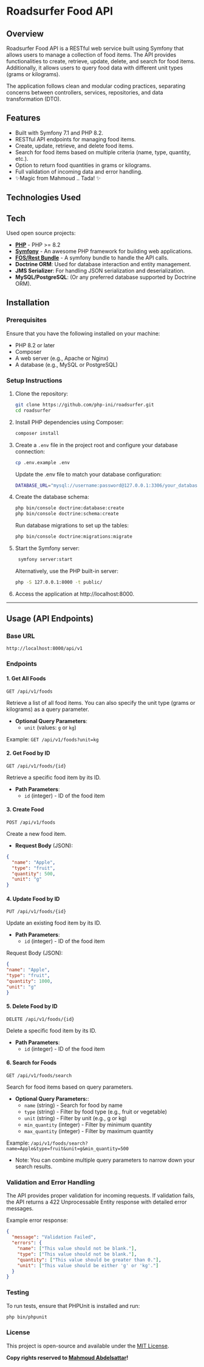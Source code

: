 # Roadsurfer Food API

## Overview

Roadsurfer Food API is a RESTful web service built using Symfony that allows users to manage a collection of food items. The API provides functionalities to create, retrieve, update, delete, and search for food items. Additionally, it allows users to query food data with different unit types (grams or kilograms).

The application follows clean and modular coding practices, separating concerns between controllers, services, repositories, and data transformation (DTO).

## Features

- Built with Symfony 7.1 and PHP 8.2.
- RESTful API endpoints for managing food items.
- Create, update, retrieve, and delete food items.
- Search for food items based on multiple criteria (name, type, quantity, etc.).
- Option to return food quantities in grams or kilograms.
- Full validation of incoming data and error handling.
- ✨Magic from Mahmoud .. Tada! ✨

## Technologies Used

## Tech

Used open source projects:

- **[PHP]** - PHP >= 8.2
- **[Symfony]** - An awesome PHP framework for building web applications.
- **[FOS/Rest Bundle]** - A symfony bundle to handle the API calls.
- **Doctrine ORM**: Used for database interaction and entity management.
- **JMS Serializer**: For handling JSON serialization and deserialization.
- **MySQL/PostgreSQL**: (Or any preferred database supported by Doctrine ORM).

## Installation

### Prerequisites

Ensure that you have the following installed on your machine:
- PHP 8.2 or later
- Composer
- A web server (e.g., Apache or Nginx)
- A database (e.g., MySQL or PostgreSQL)

### Setup Instructions

1. Clone the repository:

   ```bash
   git clone https://github.com/php-ini/roadsurfer.git
   cd roadsurfer
   ```
2. Install PHP dependencies using Composer:

   ```bash
   composer install
   ```
3. Create a `.env` file in the project root and configure your database connection:

   ```bash
   cp .env.example .env
   ```
   Update the .env file to match your database configuration:

   ```bash
   DATABASE_URL="mysql://username:password@127.0.0.1:3306/your_database_name"
    ```
4. Create the database schema:

   ```bash
   php bin/console doctrine:database:create
   php bin/console doctrine:schema:create
   ```
   Run database migrations to set up the tables:

   ```bash
   php bin/console doctrine:migrations:migrate
   ```
5. Start the Symfony server:

   ```bash
    symfony server:start
    ```
   Alternatively, use the PHP built-in server:

   ```bash
   php -S 127.0.0.1:8000 -t public/
   ```
6. Access the application at http://localhost:8000.

---

## Usage (API Endpoints)


### Base URL
    http://localhost:8000/api/v1

### Endpoints

#### 1. Get All Foods
    GET /api/v1/foods

Retrieve a list of all food items. You can also specify the unit type (grams or kilograms) as a query parameter.

- **Optional Query Parameters**:
    - `unit` (values: `g` or `kg`)

Example:
    `GET /api/v1/foods?unit=kg`

#### 2. Get Food by ID
    GET /api/v1/foods/{id}
Retrieve a specific food item by its ID.

- **Path Parameters**:
    - `id` (integer) - ID of the food item

#### 3. Create Food
    POST /api/v1/foods

Create a new food item.

- **Request Body** (JSON):

```json
{
  "name": "Apple",
  "type": "fruit",
  "quantity": 500,
  "unit": "g"
}
```

#### 4. Update Food by ID
    PUT /api/v1/foods/{id}
Update an existing food item by its ID.

- **Path Parameters**: 
    - `id` (integer) - ID of the food item

Request Body (JSON):
    
```json
{
"name": "Apple",
"type": "fruit",
"quantity": 1000,
"unit": "g"
}
```
#### 5. Delete Food by ID
    DELETE /api/v1/foods/{id}
Delete a specific food item by its ID.

- **Path Parameters**:
    - `id` (integer) - ID of the food item

#### 6. Search for Foods
    GET /api/v1/foods/search
Search for food items based on query parameters.

- **Optional Query Parameters:**:
    - `name` (string) - Search for food by name
    - `type` (string) - Filter by food type (e.g., fruit or vegetable)
    - `unit` (string) - Filter by unit (e.g., g or kg)
    - `min_quantity` (integer) - Filter by minimum quantity
    - `max_quantity` (integer) - Filter by maximum quantity 

Example:
    `/api/v1/foods/search?name=Apple&type=fruit&unit=g&min_quantity=500`

- Note: You can combine multiple query parameters to narrow down your search results.

### Validation and Error Handling
The API provides proper validation for incoming requests. If validation fails, the API returns a 422 Unprocessable Entity response with detailed error messages.

Example error response:
    
```json
{
  "message": "Validation Failed",
  "errors": {
    "name": ["This value should not be blank."],
    "type": ["This value should not be blank."],
    "quantity": ["This value should be greater than 0."],
    "unit": ["This value should be either 'g' or 'kg'."]
  }
}
```

### Testing
To run tests, ensure that PHPUnit is installed and run:

```bash
php bin/phpunit
```

### License
This project is open-source and available under the [MIT License](LICENSE).

**Copy rights reserved to [Mahmoud Abdelsattar]!**

[PHP]: <https://www.php.net>
[FOS/Rest Bundle]: <https://fosrestbundle.readthedocs.io/en/3.x/>
[symfony]: <https://symfony.com>
[git-repo-url]: <https://github.com/php-ini/roadsurfer.git>
[Mahmoud Abdelsattar]: <http://mahmoudabdelsattar.com>

